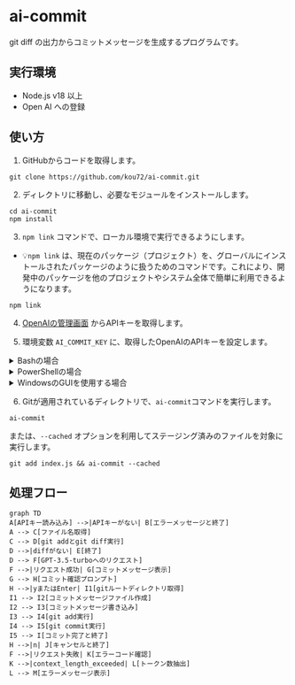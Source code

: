 # ai-commit

git diff の出力からコミットメッセージを生成するプログラムです。

## 実行環境

- Node.js v18 以上
- Open AI への登録

## 使い方

1. GitHubからコードを取得します。

```
git clone https://github.com/kou72/ai-commit.git
```

2. ディレクトリに移動し、必要なモジュールをインストールします。

```
cd ai-commit
npm install
```

3. `npm link` コマンドで、ローカル環境で実行できるようにします。
  - 💡`npm link` は、現在のパッケージ（プロジェクト）を、グローバルにインストールされたパッケージのように扱うためのコマンドです。これにより、開発中のパッケージを他のプロジェクトやシステム全体で簡単に利用できるようになります。

```
npm link
```

4. [OpenAIの管理画面](https://platform.openai.com/account/api-keys) からAPIキーを取得します。

5. 環境変数 `AI_COMMIT_KEY` に、取得したOpenAIのAPIキーを設定します。

<details>
<summary>Bashの場合</summary>

  
環境変数を一時的に設定するには以下のコマンドを実行します。

```
export AI_COMMIT_KEY="your_api_key_here"
```

環境変数を永続的に設定するには、`~/.bashrc`（Linux）または`~/.bash_profile`（macOS）に次の行を追加してください：

```bash
export AI_COMMIT_KEY="your_api_key_here"
```

ファイルを編集した後、設定を適用するには、新しいターミナルウィンドウを開くか、以下のコマンドを実行してください：

```bash
source ~/.bashrc
```

または

```bash
source ~/.bash_profile
```
---

</details>

<details>
<summary>PowerShellの場合</summary>

  
環境変数を一時的に設定するには以下のコマンドを実行します。

```
$env:AI_COMMIT_KEY = "your_api_key_here"
```

環境変数を永続的に設定するには、次のコマンドを使用してください

```
[System.Environment]::SetEnvironmentVariable("AI_COMMIT_KEY", "your_api_key_here", "User")
```

この設定を適用するには、PowerShellを再起動する必要があります。

---

</details>

<details>
<summary>WindowsのGUIを使用する場合</summary>

  
WindowsでGUIを使用して環境変数を設定する方法は以下の通りです：

1. コントロールパネルを開きます。これは、スタートメニューの検索ボックスに「コントロールパネル」と入力することでアクセスできます。

2. コントロールパネルの「システムとセキュリティ」カテゴリをクリックし、「システム」を選択します。

3. 「システム」ウィンドウで、「システムの詳細設定」をクリックします。

4. 「システムのプロパティ」ダイアログが表示されます。「詳細設定」タブを選択し、「環境変数」ボタンをクリックします。

5. 「環境変数」ダイアログが表示されます。ここで、環境変数をユーザー固有のものか、システム全体のものかを選択できます。通常は、「ユーザー環境変数」のセクションに新しい変数を追加します。このセクションで、「新規(N)」ボタンをクリックします。

6. 「新しいユーザー環境変数」ダイアログが表示されます。「変数名」に`AI_COMMIT_KEY`と入力し、「変数値」にOpenAIのAPIキーを入力して、「OK」をクリックします。

7. 「環境変数」ダイアログと「システムのプロパティ」ダイアログで「OK」をクリックして設定を保存し、ダイアログを閉じます。

この設定を適用するには、PowerShellを再起動する必要があります。

---

</details>

6. Gitが適用されているディレクトリで、`ai-commit`コマンドを実行します。

```
ai-commit
```

または、`--cached` オプションを利用してステージング済みのファイルを対象に実行します。

```
git add index.js && ai-commit --cached
```
## 処理フロー

```mermaid
graph TD
A[APIキー読み込み] -->|APIキーがない| B[エラーメッセージと終了]
A --> C[ファイル名取得]
C --> D[git addとgit diff実行]
D -->|diffがない| E[終了]
D --> F[GPT-3.5-turboへのリクエスト]
F -->|リクエスト成功| G[コミットメッセージ表示]
G --> H[コミット確認プロンプト]
H -->|yまたはEnter| I1[gitルートディレクトリ取得]
I1 --> I2[コミットメッセージファイル作成]
I2 --> I3[コミットメッセージ書き込み]
I3 --> I4[git add実行]
I4 --> I5[git commit実行]
I5 --> I[コミット完了と終了]
H -->|n| J[キャンセルと終了]
F -->|リクエスト失敗| K[エラーコード確認]
K -->|context_length_exceeded| L[トークン数抽出]
L --> M[エラーメッセージ表示]
```